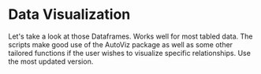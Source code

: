 # Data Visualization
Let's take a look at those Dataframes. Works well for most tabled data. 
The scripts make good use of the AutoViz package as well as some other tailored functions if the user wishes to visualize specific relationships.
Use the most updated version.
